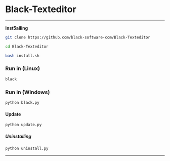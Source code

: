# Black-Texteditor
<hr>

**Inst5alling**
``` sh
git clone https://github.com/black-software-com/Black-Texteditor

cd Black-Texteditor

bash install.sh
```

### Run in (Linux)
``` sh
black
```

### Run in (Windows)
``` sh
python black.py
```

#### Update
``` sh
python update.py
```

##### Uninstalling
``` sh
python uninstall.py
```
<hr>

